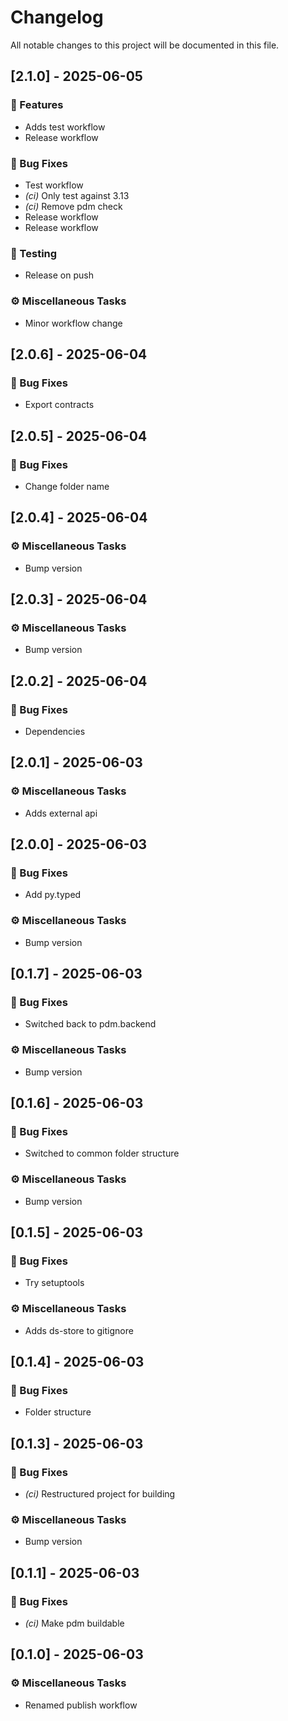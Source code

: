 # Changelog

All notable changes to this project will be documented in this file.

## [2.1.0] - 2025-06-05

### 🚀 Features

- Adds test workflow
- Release workflow

### 🐛 Bug Fixes

- Test workflow
- *(ci)* Only test against 3.13
- *(ci)* Remove pdm check
- Release workflow
- Release workflow

### 🧪 Testing

- Release on push

### ⚙️ Miscellaneous Tasks

- Minor workflow change

## [2.0.6] - 2025-06-04

### 🐛 Bug Fixes

- Export contracts

## [2.0.5] - 2025-06-04

### 🐛 Bug Fixes

- Change folder name

## [2.0.4] - 2025-06-04

### ⚙️ Miscellaneous Tasks

- Bump version

## [2.0.3] - 2025-06-04

### ⚙️ Miscellaneous Tasks

- Bump version

## [2.0.2] - 2025-06-04

### 🐛 Bug Fixes

- Dependencies

## [2.0.1] - 2025-06-03

### ⚙️ Miscellaneous Tasks

- Adds external api

## [2.0.0] - 2025-06-03

### 🐛 Bug Fixes

- Add py.typed

### ⚙️ Miscellaneous Tasks

- Bump version

## [0.1.7] - 2025-06-03

### 🐛 Bug Fixes

- Switched back to pdm.backend

### ⚙️ Miscellaneous Tasks

- Bump version

## [0.1.6] - 2025-06-03

### 🐛 Bug Fixes

- Switched to common folder structure

### ⚙️ Miscellaneous Tasks

- Bump version

## [0.1.5] - 2025-06-03

### 🐛 Bug Fixes

- Try setuptools

### ⚙️ Miscellaneous Tasks

- Adds ds-store to gitignore

## [0.1.4] - 2025-06-03

### 🐛 Bug Fixes

- Folder structure

## [0.1.3] - 2025-06-03

### 🐛 Bug Fixes

- *(ci)* Restructured project for building

### ⚙️ Miscellaneous Tasks

- Bump version

## [0.1.1] - 2025-06-03

### 🐛 Bug Fixes

- *(ci)* Make pdm buildable

## [0.1.0] - 2025-06-03

### ⚙️ Miscellaneous Tasks

- Renamed publish workflow

<!-- generated by git-cliff -->
